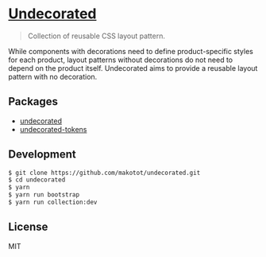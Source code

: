 # [Undecorated](https://makotot.github.io/undecorated/)

> Collection of reusable CSS layout pattern.

While components with decorations need to define product-specific styles for each product, layout patterns without decorations do not need to depend on the product itself.
Undecorated aims to provide a reusable layout pattern with no decoration.

## Packages

- [undecorated](./packages/undecorated/README.md)
- [undecorated-tokens](./packages/tokens/README.md)


## Development

```sh
$ git clone https://github.com/makotot/undecorated.git
$ cd undecorated
$ yarn
$ yarn run bootstrap
$ yarn run collection:dev
```


## License

MIT
